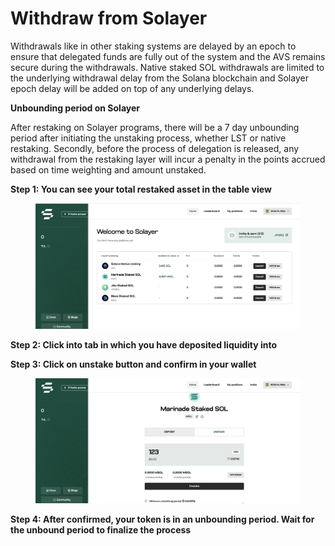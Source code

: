# Withdraw from Solayer

Withdrawals like in other staking systems are delayed by an epoch to ensure that delegated funds are fully out of the system and the AVS remains secure during the withdrawals. Native staked SOL withdrawals are limited to the underlying withdrawal delay from the Solana blockchain and Solayer epoch delay will be added on top of any underlying delays.

**Unbounding period on Solayer**&#x20;

After restaking on Solayer programs, there will be a 7 day unbounding period after initiating the unstaking process, whether LST or native restaking. Secondly, before the process of delegation is released, any withdrawal from the restaking layer will incur a penalty in the points accrued based on time weighting and amount unstaked.&#x20;

**Step 1: You can see your total restaked asset in the table view**&#x20;

<figure><img src="../.gitbook/assets/image (2).png" alt=""><figcaption></figcaption></figure>

**Step 2: Click into tab in which you have deposited liquidity into**&#x20;

**Step 3: Click on unstake button and confirm in your wallet**

<figure><img src="../.gitbook/assets/image (7).png" alt=""><figcaption></figcaption></figure>

**Step 4: After confirmed, your token is in an unbounding period. Wait for the unbound period to finalize the process**&#x20;
